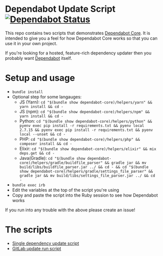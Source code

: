# Dependabot Update Script [![Dependabot Status](https://api.dependabot.com/badges/status?host=github&identifier=131328855)](https://dependabot.com)

This repo contains two scripts that demonstrates
[Dependabot Core][dependabot-core]. It is intended to give you a feel for how
Dependabot Core works so that you can use it in your own project.

If you're looking for a hosted, feature-rich dependency updater then you
probably want [Dependabot][dependabot] itself.

# Setup and usage

* `bundle install`
* Optional step for some langauges:
  * JS (Yarn): `cd "$(bundle show dependabot-core)/helpers/yarn" && yarn install && cd -`
  * JS (npm): `cd "$(bundle show dependabot-core)/helpers/npm" && yarn install && cd -`
  * Python: `cd "$(bundle show dependabot-core)/helpers/python" && pyenv exec pip install -r requirements.txt && pyenv local 2.7.15 && pyenv exec pip install -r requirements.txt && pyenv local --unset && cd -`
  * PHP: `cd "$(bundle show dependabot-core)/helpers/php" && composer install && cd -`
  * Elixir: `cd "$(bundle show dependabot-core)/helpers/elixir" && mix deps.get && cd -`
  * Java(Gradle): `cd "$(bundle show dependabot-core)/helpers/gradle/buildfile_parser" && gradle jar && mv build/libs/buildfile_parser.jar ../ && cd - && cd "$(bundle show dependabot-core)/helpers/gradle/settings_file_parser" && gradle jar && mv build/libs/settings_file_parser.jar ../ && cd -`
* `bundle exec irb`
* Edit the variables at the top of the script you're using
* Copy and paste the script into the Ruby session to see how Dependabot works

If you run into any trouble with the above please create an issue!

# The scripts

* [Single dependency update script][github-script]
* [GitLab update run script][gitlab-script]

[github-script]: update-script.rb
[gitlab-script]: gitlab-update-script.rb
[dependabot-core]: https://github.com/dependabot/dependabot-core
[dependabot]: https://dependabot.com
